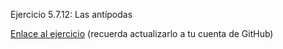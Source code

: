 Ejercicio 5.7.12: Las antípodas

<a href="https://damapin.github.io/X-Nav-5.7.12-Antipodas/index.html">Enlace al ejercicio</a> (recuerda actualizarlo a tu cuenta de GitHub)
